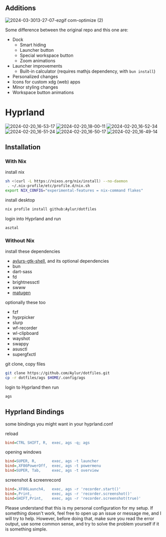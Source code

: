 ## Additions
![2024-03-3013-27-07-ezgif com-optimize (2)](https://github.com/bdebiase/aylur-dotfiles/assets/66143154/0feaf2e1-53bd-4145-a4d1-9a19a626401c)

Some difference between the original repo and this one are:
* Dock
  * Smart hiding
  * Launcher button
  * Special workspace button
  * Zoom animations
* Launcher improvements
  * Built-in calculator (requires mathjs dependency, with `bun install`)
* Personalized changes
* Icons for custom xdg (web) apps
* Minor styling changes
* Workspace button animations

# Hyprland

![2024-02-20_16-53-17](https://github.com/Aylur/dotfiles/assets/104676705/e1b76d0c-7a3e-48c1-ad68-e4032d7fcc24)
![2024-02-20_18-00-11](https://github.com/Aylur/dotfiles/assets/104676705/b82d0782-0cdf-4aa1-8f7d-1ba7ba01c733)
![2024-02-20_16-52-34](https://github.com/Aylur/dotfiles/assets/104676705/eaae2e2e-3ba9-4640-8bca-098ade9d83a3)
![2024-02-20_16-51-24](https://github.com/Aylur/dotfiles/assets/104676705/94f2fe81-e986-49e1-a72b-21ce05218321)
![2024-02-20_16-50-17](https://github.com/Aylur/dotfiles/assets/104676705/0679ad78-75e9-4982-b0cb-71bda87cce17)
![2024-02-20_16-49-14](https://github.com/Aylur/dotfiles/assets/104676705/afb646d9-be8c-41c9-b176-6b3d279dfa8f)

## Installation

### With Nix

install nix

```bash
sh <(curl -L https://nixos.org/nix/install) --no-daemon
 . ~/.nix-profile/etc/profile.d/nix.sh
export NIX_CONFIG="experimental-features = nix-command flakes"
```

install desktop

```bash
nix profile install github:Aylur/dotfiles
```

login into Hyprland and run

```bash
asztal
```

### Without Nix

install these dependencies

- [aylurs-gtk-shell](https://github.com/Aylur/ags/), and its optional dependencies
- bun
- dart-sass
- fd
- brightnessctl
- swww
- [matugen](https://github.com/InioX/matugen)

optionally these too

- fzf
- hyprpicker
- slurp
- wf-recorder
- wl-clipboard
- wayshot
- swappy
- asusctl
- supergfxctl

git clone, copy files

```bash
git clone https://github.com/Aylur/dotfiles.git
cp -r dotfiles/ags $HOME/.config/ags
```

login to Hyprland then run

```bash
ags
```

## Hyprland Bindings

some bindings you might want in your hyprland.conf

reload

```ini
bind=CTRL SHIFT, R,  exec, ags -q; ags
```

opening windows

```ini
bind=SUPER, R,       exec, ags -t launcher
bind=,XF86PowerOff,  exec, ags -t powermenu
bind=SUPER, Tab,     exec, ags -t overview
```

screenshot & screenrecord

```ini
bind=,XF86Launch4,   exec, ags -r 'recorder.start()'
bind=,Print,         exec, ags -r 'recorder.screenshot()'
bind=SHIFT,Print,    exec, ags -r 'recorder.screenshot(true)'
```

Please understand that this is my personal configuration for my setup.
If something doesn't work, feel free to open up an issue or message me,
and I will try to help. However, before doing that,
make sure you read the error output, use some common sense,
and try to solve the problem yourself if it is something simple.
